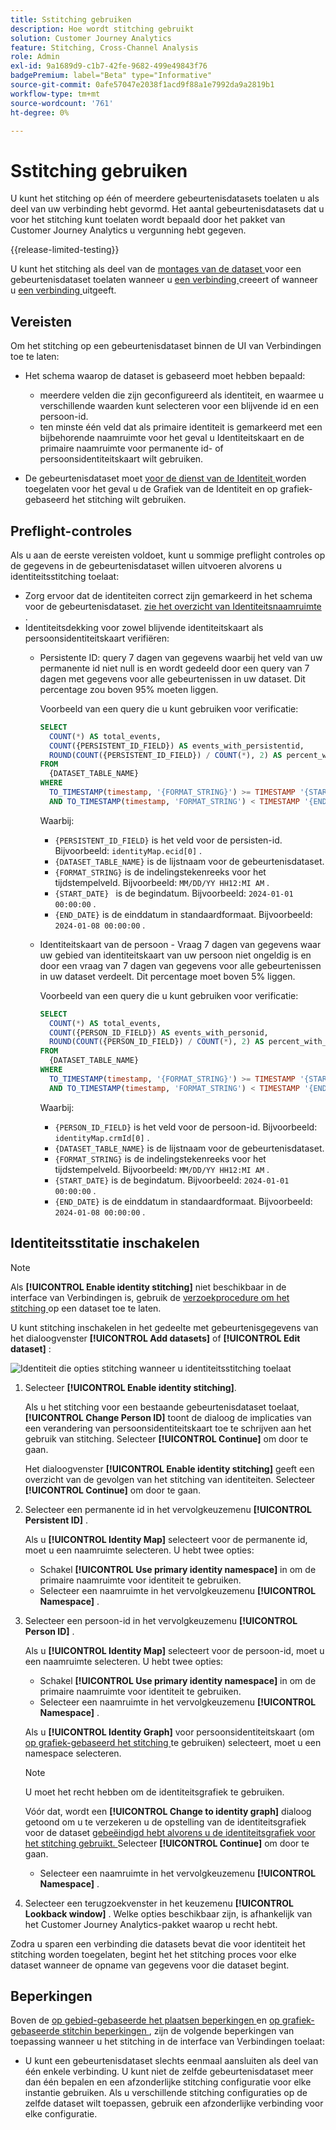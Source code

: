```yaml
---
title: Sstitching gebruiken
description: Hoe wordt stitching gebruikt
solution: Customer Journey Analytics
feature: Stitching, Cross-Channel Analysis
role: Admin
exl-id: 9a1689d9-c1b7-42fe-9682-499e49843f76
badgePremium: label="Beta" type="Informative"
source-git-commit: 0afe57047e2038f1acd9f88a1e7992da9a2819b1
workflow-type: tm+mt
source-wordcount: '761'
ht-degree: 0%

---
```


# Sstitching gebruiken

U kunt het stitching op één of meerdere gebeurtenisdatasets toelaten u als deel van uw verbinding hebt gevormd. Het aantal gebeurtenisdatasets dat u voor het stitching kunt toelaten wordt bepaald door het pakket van Customer Journey Analytics u vergunning hebt gegeven.

{{release-limited-testing}}

U kunt het stitching als deel van de [ montages van de dataset ](/help/connections/create-connection.md#dataset-settings) voor een gebeurtenisdataset toelaten wanneer u [ een verbinding ](/help/connections/create-connection.md) creeert of wanneer u [ een verbinding ](/help/connections/manage-connections.md#edit-a-connection) uitgeeft.

## Vereisten

Om het stitching op een gebeurtenisdataset binnen de UI van Verbindingen toe te laten:

* Het schema waarop de dataset is gebaseerd moet hebben bepaald:

   * meerdere velden die zijn geconfigureerd als identiteit, en waarmee u verschillende waarden kunt selecteren voor een blijvende id en een persoon-id.
   * ten minste één veld dat als primaire identiteit is gemarkeerd met een bijbehorende naamruimte voor het geval u Identiteitskaart en de primaire naamruimte voor permanente id- of persoonsidentiteitskaart wilt gebruiken.

* De gebeurtenisdataset moet [ voor de dienst van de Identiteit ](/help/stitching/faq.md#enable-a-dataset-for-the-identity-service) worden toegelaten voor het geval u de Grafiek van de Identiteit en op grafiek-gebaseerd het stitching wilt gebruiken.


## Preflight-controles

Als u aan de eerste vereisten voldoet, kunt u sommige preflight controles op de gegevens in de gebeurtenisdataset willen uitvoeren alvorens u identiteitsstitching toelaat:

* Zorg ervoor dat de identiteiten correct zijn gemarkeerd in het schema voor de gebeurtenisdataset. [ zie het overzicht van Identiteitsnaamruimte ](https://experienceleague.adobe.com/en/docs/experience-platform/identity/features/namespaces).
* Identiteitsdekking voor zowel blijvende identiteitskaart als persoonsidentiteitskaart verifiëren:
   * Persistente ID: query 7 dagen van gegevens waarbij het veld van uw permanente id niet null is en wordt gedeeld door een query van 7 dagen met gegevens voor alle gebeurtenissen in uw dataset. Dit percentage zou boven 95% moeten liggen.

     Voorbeeld van een query die u kunt gebruiken voor verificatie:

     ```sql
     SELECT
       COUNT(*) AS total_events,
       COUNT({PERSISTENT_ID_FIELD}) AS events_with_persistentid,
       ROUND(COUNT({PERSISTENT_ID_FIELD}) / COUNT(*), 2) AS percent_with_persistentid_not_null
     FROM 
       {DATASET_TABLE_NAME}
     WHERE
       TO_TIMESTAMP(timestamp, '{FORMAT_STRING}') >= TIMESTAMP '{START_DATE}'
       AND TO_TIMESTAMP(timestamp, 'FORMAT_STRING') < TIMESTAMP '{END_DATE}';
     ```

     Waarbij:

      * `{PERSISTENT_ID_FIELD}` is het veld voor de persisten-id. Bijvoorbeeld: `identityMap.ecid[0]` .
      * `{DATASET_TABLE_NAME}` is de lijstnaam voor de gebeurtenisdataset.
      * `{FORMAT_STRING}` is de indelingstekenreeks voor het tijdstempelveld. Bijvoorbeeld: `MM/DD/YY HH12:MI AM` .
      * `{START_DATE} ` is de begindatum. Bijvoorbeeld: `2024-01-01 00:00:00` .
      * `{END_DATE}` is de einddatum in standaardformaat. Bijvoorbeeld: `2024-01-08 00:00:00` .


   * Identiteitskaart van de persoon - Vraag 7 dagen van gegevens waar uw gebied van identiteitskaart van uw persoon niet ongeldig is en door een vraag van 7 dagen van gegevens voor alle gebeurtenissen in uw dataset verdeelt. Dit percentage moet boven 5% liggen.

     Voorbeeld van een query die u kunt gebruiken voor verificatie:

     ```sql
     SELECT
       COUNT(*) AS total_events,
       COUNT({PERSON_ID_FIELD}) AS events_with_personid,
       ROUND(COUNT({PERSON_ID_FIELD}) / COUNT(*), 2) AS percent_with_personid_not_null
     FROM 
       {DATASET_TABLE_NAME}
     WHERE
       TO_TIMESTAMP(timestamp, '{FORMAT_STRING}') >= TIMESTAMP '{START_DATE}'
       AND TO_TIMESTAMP(timestamp, 'FORMAT_STRING') < TIMESTAMP '{END_DATE}';
     ```

     Waarbij:

      * `{PERSON_ID_FIELD}` is het veld voor de persoon-id. Bijvoorbeeld: `identityMap.crmId[0]` .
      * `{DATASET_TABLE_NAME}` is de lijstnaam voor de gebeurtenisdataset.
      * `{FORMAT_STRING}` is de indelingstekenreeks voor het tijdstempelveld. Bijvoorbeeld: `MM/DD/YY HH12:MI AM` .
      * `{START_DATE}` is de begindatum. Bijvoorbeeld: `2024-01-01 00:00:00` .
      * `{END_DATE}` is de einddatum in standaardformaat. Bijvoorbeeld: `2024-01-08 00:00:00` .



## Identiteitsstitatie inschakelen

>[!NOTE]
>
>Als **[!UICONTROL Enable identity stitching]** niet beschikbaar in de interface van Verbindingen is, gebruik de [ verzoekprocedure om het stitching ](/help/stitching/use-stitching.md) op een dataset toe te laten.



U kunt stitching inschakelen in het gedeelte met gebeurtenisgegevens van het dialoogvenster **[!UICONTROL Add datasets]** of **[!UICONTROL Edit dataset]** :

![ Identiteit die opties stitching wanneer u identiteitsstitching ](assets/identity-stitching-ui.png) toelaat

1. Selecteer **[!UICONTROL Enable identity stitching]**.

   Als u het stitching voor een bestaande gebeurtenisdataset toelaat, **[!UICONTROL Change Person ID]** toont de dialoog de implicaties van een verandering van persoonsidentiteitskaart toe te schrijven aan het gebruik van stitching. Selecteer **[!UICONTROL Continue]** om door te gaan.

   Het dialoogvenster **[!UICONTROL Enable identity stitching]** geeft een overzicht van de gevolgen van het stitching van identiteiten. Selecteer **[!UICONTROL Continue]** om door te gaan.

1. Selecteer een permanente id in het vervolgkeuzemenu **[!UICONTROL Persistent ID]** .

   Als u **[!UICONTROL Identity Map]** selecteert voor de permanente id, moet u een naamruimte selecteren. U hebt twee opties:

   * Schakel **[!UICONTROL Use primary identity namespace]** in om de primaire naamruimte voor identiteit te gebruiken.
   * Selecteer een naamruimte in het vervolgkeuzemenu **[!UICONTROL Namespace]** .

1. Selecteer een persoon-id in het vervolgkeuzemenu **[!UICONTROL Person ID]** .

   Als u **[!UICONTROL Identity Map]** selecteert voor de persoon-id, moet u een naamruimte selecteren. U hebt twee opties:

   * Schakel **[!UICONTROL Use primary identity namespace]** in om de primaire naamruimte voor identiteit te gebruiken.
   * Selecteer een naamruimte in het vervolgkeuzemenu **[!UICONTROL Namespace]** .


   Als u **[!UICONTROL Identity Graph]** voor persoonsidentiteitskaart (om [ op grafiek-gebaseerd het stitching ](/help/stitching/gbs.md) te gebruiken) selecteert, moet u een namespace selecteren.

   >[!NOTE]
   >
   >U moet het recht hebben om de identiteitsgrafiek te gebruiken.
   >

   Vóór dat, wordt een **[!UICONTROL Change to identity graph]** dialoog getoond om u te verzekeren u de opstelling van de identiteitsgrafiek voor de dataset [ gebeëindigd hebt alvorens u de identiteitsgrafiek voor het stitching gebruikt. ](/help/stitching/faq.md#enable-a-dataset-for-the-identity-service) Selecteer **[!UICONTROL Continue]** om door te gaan.

   * Selecteer een naamruimte in het vervolgkeuzemenu **[!UICONTROL Namespace]** .


1. Selecteer een terugzoekvenster in het keuzemenu **[!UICONTROL Lookback window]** . Welke opties beschikbaar zijn, is afhankelijk van het Customer Journey Analytics-pakket waarop u recht hebt.

Zodra u sparen een verbinding die datasets bevat die voor identiteit het stitching worden toegelaten, begint het het stitching proces voor elke dataset wanneer de opname van gegevens voor die dataset begint.

## Beperkingen

Boven de [ op gebied-gebaseerde het plaatsen beperkingen ](/help/stitching/fbs.md#limitations) en [ op grafiek-gebaseerde stitchin beperkingen ](/help/stitching/gbs.md#limitations), zijn de volgende beperkingen van toepassing wanneer u het stitching in de interface van Verbindingen toelaat:

* U kunt een gebeurtenisdataset slechts eenmaal aansluiten als deel van één enkele verbinding. U kunt niet de zelfde gebeurtenisdataset meer dan één bepalen en een afzonderlijke stitching configuratie voor elke instantie gebruiken. Als u verschillende stitching configuraties op de zelfde dataset wilt toepassen, gebruik een afzonderlijke verbinding voor elke configuratie.

